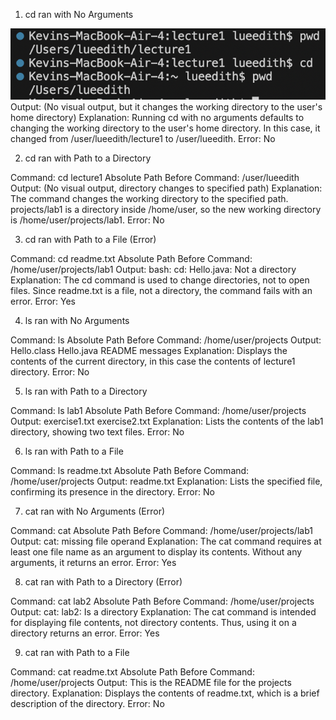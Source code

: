 1. cd ran with No Arguments

  ![Image](1.png)
  Output: (No visual output, but it changes the working directory to the user's home directory)
  Explanation: Running cd with no arguments defaults to changing the working directory to the user's home directory. In this case, it changed from /user/lueedith/lecture1 to /user/lueedith.
  Error: No

2. cd ran with Path to a Directory

  Command: cd lecture1
  Absolute Path Before Command: /user/lueedith
  Output: (No visual output, directory changes to specified path)
  Explanation: The command changes the working directory to the specified path. projects/lab1 is a directory inside /home/user, so the new working directory is /home/user/projects/lab1.
  Error: No
  
3. cd ran with Path to a File (Error)

  Command: cd readme.txt
  Absolute Path Before Command: /home/user/projects/lab1
  Output: bash: cd: Hello.java: Not a directory
  Explanation: The cd command is used to change directories, not to open files. Since readme.txt is a file, not a directory, the command fails with an error.
  Error: Yes
  
4. ls ran with No Arguments

  Command: ls
  Absolute Path Before Command: /home/user/projects
  Output: Hello.class Hello.java README messages
  Explanation: Displays the contents of the current directory, in this case the contents of lecture1 directory.
  Error: No

5. ls ran with Path to a Directory

  Command: ls lab1
  Absolute Path Before Command: /home/user/projects
  Output: exercise1.txt exercise2.txt
  Explanation: Lists the contents of the lab1 directory, showing two text files.
  Error: No

6. ls ran with Path to a File

  Command: ls readme.txt
  Absolute Path Before Command: /home/user/projects
  Output: readme.txt
  Explanation: Lists the specified file, confirming its presence in the directory.
  Error: No

7. cat ran with No Arguments (Error)

  Command: cat
  Absolute Path Before Command: /home/user/projects/lab1
  Output: cat: missing file operand
  Explanation: The cat command requires at least one file name as an argument to display its contents. Without any arguments, it returns an error.
  Error: Yes

8. cat ran with Path to a Directory (Error)

  Command: cat lab2
  Absolute Path Before Command: /home/user/projects
  Output: cat: lab2: Is a directory
  Explanation: The cat command is intended for displaying file contents, not directory contents. Thus, using it on a directory returns an error.
  Error: Yes

9. cat ran with Path to a File

  Command: cat readme.txt
  Absolute Path Before Command: /home/user/projects
  Output: This is the README file for the projects directory.
  Explanation: Displays the contents of readme.txt, which is a brief description of the directory.
  Error: No

